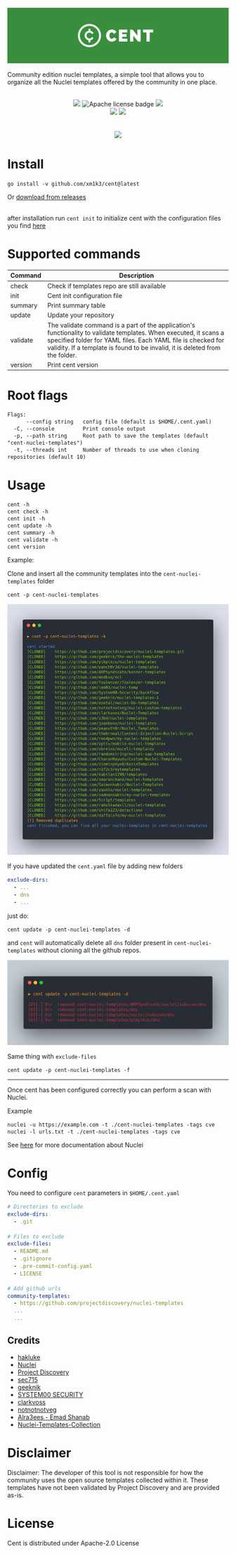 ![Cent](./static/img/Cent_banner.png)

Community edition nuclei templates, a simple tool that allows you to organize all the Nuclei templates offered by the community in one place.

<p align="center">
<br>
<a href="https://github.com/xm1k3/cent/issues"><img src="https://img.shields.io/badge/contributions-welcome-success.svg?style=flat"></a>
<img alt="Apache license badge" src="https://img.shields.io/badge/license-Apache-success">
<a href="https://github.com/xm1k3/cent/releases"><img src="https://img.shields.io/github/release/xm1k3/cent"></a>
<br>
<a href="https://github.com/xm1k3/cent/stargazers"><img src="https://img.shields.io/github/stars/xm1k3/cent.svg?style=social&label=Stars"></a>
<a href="https://twitter.com/xm1k3_"><img src="https://img.shields.io/twitter/follow/xm1k3_.svg?logo=twitter"></a>
<br>
<br>
<br>
<a href="https://www.buymeacoffee.com/xm1k3"><img src="https://www.buymeacoffee.com/assets/img/custom_images/purple_img.png"></a>
</p>

# Install
```
go install -v github.com/xm1k3/cent@latest
```

Or [download from releases](https://github.com/xm1k3/cent/releases)
<br><br>

after installation run `cent init` to initialize cent with the configuration files you find [here](https://github.com/xm1k3/cent/blob/main/.cent.yaml) 


# Supported commands

| Command | Description            |
| ------- | ---------------------- |
| check | Check if templates repo are still available |
| init    | Cent init configuration file      |
| summary | Print summary table | 
| update  | Update your repository |
| validate | The validate command is a part of the application's functionality to validate templates. When executed, it scans a specified folder for YAML files. Each YAML file is checked for validity. If a template is found to be invalid, it is deleted from the folder. |
| version  | Print cent version |

# Root flags

```
Flags:
      --config string   config file (default is $HOME/.cent.yaml)
  -C, --console         Print console output
  -p, --path string     Root path to save the templates (default "cent-nuclei-templates")
  -t, --threads int     Number of threads to use when cloning repositories (default 10)
```


# Usage

```
cent -h
cent check -h
cent init -h
cent update -h
cent summary -h
cent validate -h
cent version
```
Example:

Clone and insert all the community templates into the `cent-nuclei-templates` folder 
```
cent -p cent-nuclei-templates
```
![cent](./static/img/cent-v1.0.png)

If you have updated the `cent.yaml` file by adding new folders
```yaml
exclude-dirs:
  - ...
  - dns
  - ...
```
just do:
```
cent update -p cent-nuclei-templates -d
```
and `cent` will automatically delete all `dns` folder present in `cent-nuclei-templates` without cloning all the github repos.

![cent update](./static/img/cent-update.png)

Same thing with `exclude-files`
```
cent update -p cent-nuclei-templates -f
```
---
Once cent has been configured correctly you can perform a scan with Nuclei.

Example
```
nuclei -u https://example.com -t ./cent-nuclei-templates -tags cve
nuclei -l urls.txt -t ./cent-nuclei-templates -tags cve
```
See [here](https://nuclei.projectdiscovery.io/nuclei/get-started/#running-nuclei) for more documentation about Nuclei


# Config
You need to configure `cent` parameters in `$HOME/.cent.yaml`
```yaml
# Directories to exclude
exclude-dirs:
  - .git

# Files to exclude
exclude-files:
  - README.md
  - .gitignore
  - .pre-commit-config.yaml
  - LICENSE

# Add github urls
community-templates:
  - https://github.com/projectdiscovery/nuclei-templates
  ...
  ...

```

## Credits
- [hakluke](https://twitter.com/hakluke)
- [Nuclei](https://twitter.com/pdnuclei)
- [Project Discovery](https://twitter.com/pdiscoveryio)
- [sec715](https://twitter.com/sec715)
- [geeknik](https://twitter.com/geeknik)
- [SYSTEM00 SECURITY](https://github.com/System00-Security)
- [clarkvoss](https://github.com/clarkvoss)
- [notnotnotveg](https://github.com/notnotnotveg)
- [Alra3ees - Emad Shanab](https://twitter.com/Alra3ees)
- [Nuclei-Templates-Collection](https://github.com/emadshanab/Nuclei-Templates-Collection)


# Disclaimer

Disclaimer: The developer of this tool is not responsible for how the community uses the open source templates collected within it. These templates have not been validated by Project Discovery and are provided as-is.

# License
Cent is distributed under Apache-2.0 License
